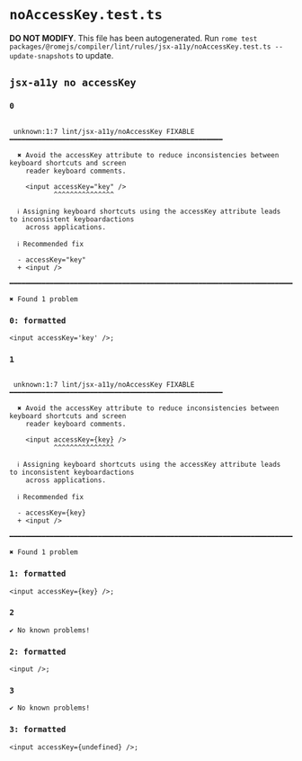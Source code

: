 # `noAccessKey.test.ts`

**DO NOT MODIFY**. This file has been autogenerated. Run `rome test packages/@romejs/compiler/lint/rules/jsx-a11y/noAccessKey.test.ts --update-snapshots` to update.

## `jsx-a11y no accessKey`

### `0`

```

 unknown:1:7 lint/jsx-a11y/noAccessKey FIXABLE ━━━━━━━━━━━━━━━━━━━━━━━━━━━━━━━━━━━━━━━━━━━━━━━━━━━━━

  ✖ Avoid the accessKey attribute to reduce inconsistencies between keyboard shortcuts and screen
    reader keyboard comments.

    <input accessKey="key" />
           ^^^^^^^^^^^^^^^

  ℹ Assigning keyboard shortcuts using the accessKey attribute leads to inconsistent keyboardactions
    across applications.

  ℹ Recommended fix

  - accessKey="key"
  + <input />

━━━━━━━━━━━━━━━━━━━━━━━━━━━━━━━━━━━━━━━━━━━━━━━━━━━━━━━━━━━━━━━━━━━━━━━━━━━━━━━━━━━━━━━━━━━━━━━━━━━━

✖ Found 1 problem

```

### `0: formatted`

```
<input accessKey='key' />;

```

### `1`

```

 unknown:1:7 lint/jsx-a11y/noAccessKey FIXABLE ━━━━━━━━━━━━━━━━━━━━━━━━━━━━━━━━━━━━━━━━━━━━━━━━━━━━━

  ✖ Avoid the accessKey attribute to reduce inconsistencies between keyboard shortcuts and screen
    reader keyboard comments.

    <input accessKey={key} />
           ^^^^^^^^^^^^^^^

  ℹ Assigning keyboard shortcuts using the accessKey attribute leads to inconsistent keyboardactions
    across applications.

  ℹ Recommended fix

  - accessKey={key}
  + <input />

━━━━━━━━━━━━━━━━━━━━━━━━━━━━━━━━━━━━━━━━━━━━━━━━━━━━━━━━━━━━━━━━━━━━━━━━━━━━━━━━━━━━━━━━━━━━━━━━━━━━

✖ Found 1 problem

```

### `1: formatted`

```
<input accessKey={key} />;

```

### `2`

```
✔ No known problems!

```

### `2: formatted`

```
<input />;

```

### `3`

```
✔ No known problems!

```

### `3: formatted`

```
<input accessKey={undefined} />;

```
